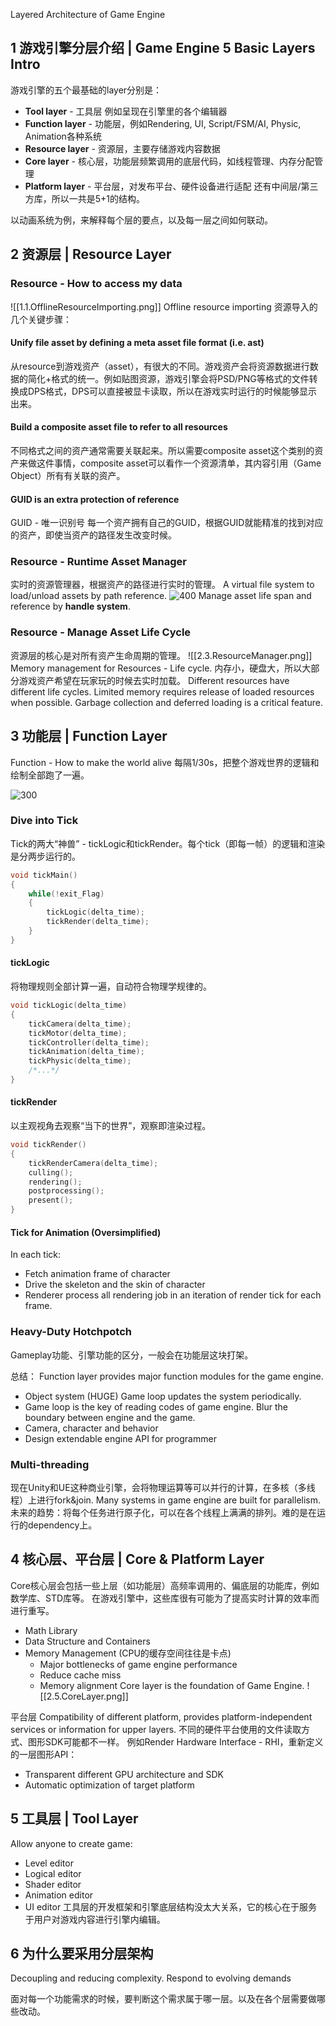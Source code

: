 
Layered Architecture of Game Engine

## 1 游戏引擎分层介绍 | Game Engine 5 Basic Layers Intro

游戏引擎的五个最基础的layer分别是：
- **Tool layer** - 工具层 例如呈现在引擎里的各个编辑器
- **Function layer** - 功能层，例如Rendering, UI, Script/FSM/AI, Physic, Animation各种系统
- **Resource layer** - 资源层，主要存储游戏内容数据
- **Core layer** - 核心层，功能层频繁调用的底层代码，如线程管理、内存分配管理
- **Platform layer** - 平台层，对发布平台、硬件设备进行适配
还有中间层/第三方库，所以一共是5+1的结构。

以动画系统为例，来解释每个层的要点，以及每一层之间如何联动。
## 2 资源层 | Resource Layer

### Resource - How to access my data
![[1.1.OfflineResourceImporting.png]]
Offline resource importing
资源导入的几个关键步骤：
#### Unify file asset by defining a meta asset file format (i.e. ast)
从resource到游戏资产（asset），有很大的不同。游戏资产会将资源数据进行数据的简化+格式的统一。例如贴图资源，游戏引擎会将PSD/PNG等格式的文件转换成DPS格式，DPS可以直接被显卡读取，所以在游戏实时运行的时候能够显示出来。
#### Build a composite asset file to refer to all resources
不同格式之间的资产通常需要关联起来。所以需要composite asset这个类别的资产来做这件事情，composite asset可以看作一个资源清单，其内容引用（Game Object）所有有关联的资产。
#### GUID is an extra protection of reference
GUID - 唯一识别号
每一个资产拥有自己的GUID，根据GUID就能精准的找到对应的资产，即使当资产的路径发生改变时候。
### Resource - Runtime Asset Manager
实时的资源管理器，根据资产的路径进行实时的管理。
A virtual file system to load/unload assets by path reference.
![400](2.2.CrossReference.png)
Manage asset life span and reference by **handle system**.
### Resource - Manage Asset Life Cycle
资源层的核心是对所有资产生命周期的管理。
![[2.3.ResourceManager.png]]
Memory management for Resources - Life cycle.
内存小，硬盘大，所以大部分游戏资产希望在玩家玩的时候去实时加载。
Different resources have different life cycles.
Limited memory requires release of loaded resources when possible.
Garbage collection and deferred loading is a critical feature.
## 3 功能层 | Function Layer

Function - How to make the world alive
每隔1/30s，把整个游戏世界的逻辑和绘制全部跑了一遍。

![300](2.4.Tick.png)

### Dive into Tick

Tick的两大“神兽” - tickLogic和tickRender。每个tick（即每一帧）的逻辑和渲染是分两步运行的。
```c++
void tickMain()
{
	while(!exit_Flag)
	{
		tickLogic(delta_time);
		tickRender(delta_time);
	}
}
```
#### tickLogic
将物理规则全部计算一遍，自动符合物理学规律的。
```c++
void tickLogic(delta_time)
{
	tickCamera(delta_time);
	tickMotor(delta_time);
	tickController(delta_time);
	tickAnimation(delta_time);
	tickPhysic(delta_time);
	/*...*/
}
```

#### tickRender
以主观视角去观察“当下的世界”，观察即渲染过程。
```c++
void tickRender()
{
	tickRenderCamera(delta_time);
	culling();
	rendering();
	postprocessing();
	present();
}
```

#### Tick for Animation (Oversimplified)
In each tick:
- Fetch animation frame of character
- Drive the skeleton and the skin of character
- Renderer process all rendering job in an iteration of render tick for each frame.

### Heavy-Duty Hotchpotch
Gameplay功能、引擎功能的区分，一般会在功能层这块打架。

总结：
Function layer provides major function modules for the game engine.
- Object system (HUGE)
Game loop updates the system periodically.
- Game loop is the key of reading codes of game engine.
Blur the boundary between engine and the game.
- Camera, character and behavior
- Design extendable engine API for programmer

### Multi-threading
现在Unity和UE这种商业引擎，会将物理运算等可以并行的计算，在多核（多线程）上进行fork&join.
Many systems in game engine are built for parallelism.
未来的趋势：将每个任务进行原子化，可以在各个线程上满满的排列。难的是在运行的dependency上。

## 4 核心层、平台层 | Core & Platform Layer
Core核心层会包括一些上层（如功能层）高频率调用的、偏底层的功能库，例如数学库、STD库等。
在游戏引擎中，这些库很有可能为了提高实时计算的效率而进行重写。
- Math Library
- Data Structure and Containers
- Memory Management (CPU的缓存空间往往是卡点)
	- Major bottlenecks of game engine performance
	- Reduce cache miss
	- Memory alignment
Core layer is the foundation of Game Engine. 
![[2.5.CoreLayer.png]]

平台层
Compatibility of different platform, provides platform-independent services or information for upper layers.
不同的硬件平台使用的文件读取方式、图形SDK可能都不一样。
例如Render Hardware Interface - RHI，重新定义的一层图形API：
- Transparent different GPU architecture and SDK
- Automatic optimization of target platform
## 5 工具层 | Tool Layer

Allow anyone to create game:
- Level editor
- Logical editor
- Shader editor
- Animation editor
- UI editor
工具层的开发框架和引擎底层结构没太大关系，它的核心在于服务于用户对游戏内容进行引擎内编辑。

## 6 为什么要采用分层架构

Decoupling and reducing complexity.
Respond to evolving demands

面对每一个功能需求的时候，要判断这个需求属于哪一层。以及在各个层需要做哪些改动。
